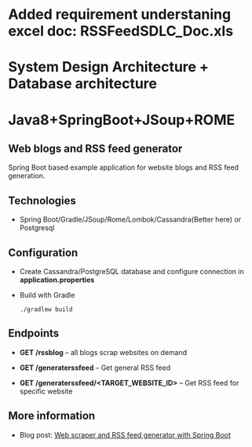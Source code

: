 # Added requirement understaning excel doc: RSSFeedSDLC_Doc.xls 
# System Design Architecture  + Database architecture 
# Java8+SpringBoot+JSoup+ROME
## Web blogs and RSS feed generator
Spring Boot based example application for website blogs and RSS feed generation.

## Technologies

+ Spring Boot/Gradle/JSoup/Rome/Lombok/Cassandra(Better here) or Postgresql

## Configuration

+ Create Cassandra/PostgreSQL database and configure connection in **application.properties**
+ Build with Gradle

    `./gradlew build`


## Endpoints

+ **GET /rssblog** – all blogs scrap websites on demand

+ **GET /generaterssfeed** – Get general RSS feed

+ **GET /generaterssfeed/<TARGET_WEBSITE_ID>** – Get RSS feed for specific website


## More information

+ Blog post: [Web scraper and RSS feed generator with Spring Boot](https://blog.mestwin.net/web-scraper-and-rss-feed-generator-with-spring-boot/)
